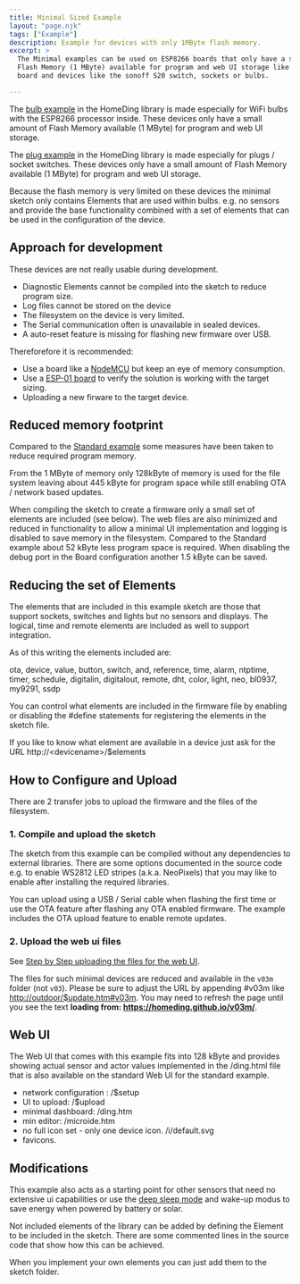```yaml
---
title: Minimal Sized Example
layout: "page.njk"
tags: ["Example"]
description: Example for devices with only 1MByte flash memory.
excerpt: >
  The Minimal examples can be used on ESP8266 boards that only have a small amount of
  Flash Memory (1 MByte) available for program and web UI storage like the ESP-01
  board and devices like the sonoff S20 switch, sockets or bulbs.

---
```


The [bulb example](/examples/bulb.md) in the HomeDing library is made especially for WiFi bulbs with the ESP8266 processor inside.
These devices only have a small amount of Flash Memory available (1 MByte) for program and web UI storage.

The [plug example](/examples/plug.md) in the HomeDing library is made especially for plugs / socket switches.
These devices only have a small amount of Flash Memory available (1 MByte) for program and web UI storage.

Because the flash memory is very limited on these devices the minimal sketch only contains
Elements that are used within bulbs. e.g. no sensors and provide the base functionality combined
with a set of elements that can be used in the configuration of the device.


## Approach for development

These devices are not really usable during development.

* Diagnostic Elements cannot be compiled into the sketch to reduce program size.
* Log files cannot be stored on the device
* The filesystem on the device is very limited.
* The Serial communication often is unavailable in sealed devices.
* A auto-reset feature is missing for flashing new firmware over USB.

Thereforefore it is recommended:

* Use a board like a [NodeMCU](/boards/nodemcu.md) but keep an eye of memory consumption.
* Use a [ESP-01 board](/boards/esp01.md) to verify the solution is working with the target sizing.
* Uploading a new firware to the target device.


## Reduced memory footprint

Compared to the [Standard example](/examples/standard.md) some measures have been taken to
reduce required program memory.

From the 1 MByte of memory only 128kByte of memory is used for the file system leaving about 445
kByte for program space while still enabling OTA / network based updates.

When compiling the sketch to create a firmware only a small set of elements are included (see
below). The web files are also minimized and reduced in functionality to allow a minimal UI
implementation and logging is disabled to save memory in the filesystem. Compared to the
Standard example about 52 kByte less program space is required. When disabling the debug port in
the Board configuration another 1.5 kByte can be saved.


## Reducing the set of Elements

The elements that are included in this example sketch are those that support sockets, switches
and lights but no sensors and displays. The logical, time and remote elements are included as
well to support integration.

As of this writing the elements included are:

ota, device, value, button, switch, and, reference, time, alarm, ntptime, timer, schedule,
digitalin, digitalout, remote, dht, color, light, neo, bl0937, my9291, ssdp

You can control what elements are included in the firmware file by enabling or disabling the #define statements for registering the elements in the sketch file.

If you like to know what element are available in a device just ask for the URL http://\<devicename\>/$elements


## How to Configure and Upload

There are 2 transfer jobs to upload the firmware and the files of the filesystem.


### 1. Compile and upload the sketch

The sketch from this example can be compiled without any dependencies to external libraries.
There are some options documented in the source code e.g. to enable WS2812 LED stripes (a.k.a. NeoPixels) that you may like to enable after installing the required libraries.

You can upload using a USB / Serial cable when flashing the first time or use the OTA feature after flashing any OTA enabled firmware.
The example includes the OTA upload feature to enable remote updates.


### 2. Upload the web ui files

See [Step by Step uploading the files for the web UI](/steps/updateweb.md).

The files for such minimal devices are reduced and available in the `v03m` folder (not `v03`).
Please be sure to adjust the URL by appending #v03m like <http://outdoor/$update.htm#v03m>.
You may need to refresh the page until you see the text
**loading from: <https://homeding.github.io/v03m/>**.


## Web UI

The Web UI that comes with this example fits into 128 kByte and provides showing actual sensor and actor values implemented in the /ding.html file that is also available on the standard Web UI for the standard example.

* network configuration : /$setup
* UI to upload: /$upload
* minimal dashboard: /ding.htm
* min editor: /microide.htm
* no full icon set - only one device icon. /i/default.svg
* favicons.


## Modifications

This example also acts as a starting point for other sensors that need no extensive ui capabilities or use the [deep sleep mode](/dev/deepsleep.md) and wake-up modus to save energy when powered by battery or solar.

Not included elements of the library can be added by defining the Element to be included in the sketch. There are some commented lines in the source code that show how this can be achieved.

When you implement your own elements you can just add them to the sketch folder.


<!-- 
## OTA Update

* <https://github.com/arendst/Sonoff-Tasmota>
* <https://goblinsleg.wordpress.com/category/sonoff-tasmota/>
* <https://github.com/ct-Open-Source/tuya-convert/wiki/Compatible-devices>
* <https://www.heise.de/ct/artikel/Tuya-Convert-Escaping-the-IoT-Cloud-no-solder-need-4284830.html>
* <https://goblinsleg.wordpress.com/category/sonoff-tasmota/>
* <https://goblinsleg.wordpress.com/2017/12/28/diy-home-automation-with-openhab-2-part-3/>
 -->

